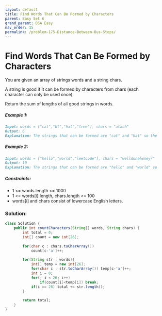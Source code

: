 ```yaml
---
layout: default
title: Find Words That Can Be Formed by Characters
parent: Easy Set 6
grand_parent: DSA Easy
nav_order: 15
permalink: /problem-175-Distance-Between-Bus-Stops/
---
```

# Find Words That Can Be Formed by Characters

You are given an array of strings words and a string chars.

A string is good if it can be formed by characters from chars (each character can only be used once).

Return the sum of lengths of all good strings in words.

##### Example 1:
```markdown
Input: words = ["cat","bt","hat","tree"], chars = "atach"
Output: 6
Explanation: The strings that can be formed are "cat" and "hat" so the answer is 3 + 3 = 6.
```
##### Example 2:
```markdown
Input: words = ["hello","world","leetcode"], chars = "welldonehoneyr"
Output: 10
Explanation: The strings that can be formed are "hello" and "world" so the answer is 5 + 5 = 10.
```
##### Constraints:
* 1 <= words.length <= 1000
* 1 <= words[i].length, chars.length <= 100
* words[i] and chars consist of lowercase English letters.

### Solution:
```java
class Solution {
    public int countCharacters(String[] words, String chars) {
        int total = 0;
        int[] count = new int[26];
        
        for(char c : chars.toCharArray())
            count[c-'a']++;
        
        for(String str : words){
            int[] temp = new int[26];
            for(char c : str.toCharArray()) temp[c-'a']++;
            int i = 0;
            for(; i < 26; i++)
                if(count[i]<temp[i]) break;
            if(i == 26) total += str.length();
        }
        
        return total;
    }
}
```